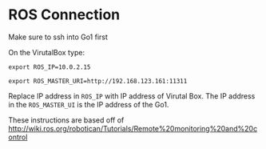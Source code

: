 # ROS Connection

Make sure to ssh into Go1 first

On the VirutalBox type:

`export ROS_IP=10.0.2.15`

`export ROS_MASTER_URI=http://192.168.123.161:11311`

Replace IP address in  `ROS_IP` with IP address of Virutal Box. The IP address in the `ROS_MASTER_UI` is the IP address of the Go1.

These instructions are based off of
http://wiki.ros.org/robotican/Tutorials/Remote%20monitoring%20and%20control
